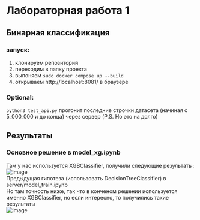 # Лабораторная работа 1
## Бинарная классификация
### запуск:
1) клонируем репозиторий
2) переходим в папку проекта
3) выпоняем ``` sudo docker compose up --build ```
4) открываем http://localhost:8081/ в браузере
### Optional:
```python3 test_api.py``` прогонит последние строчки датасета (начиная с 5_000_000 и до конца) через сервер (P.S. Но это на долго)
## Результаты
### Основное решение в model_xg.ipynb
Там у нас используется XGBClassifier, получили следующие результаты:  
![image](https://github.com/user-attachments/assets/9477206d-06a9-4615-b9e2-1c6614536ea2)  
Предыдущая гипотеза (использовать DecisionTreeClassifier) в server/model_train.ipynb  
Но там точность ниже, так что в конченом решении используется именно XGBClassifier, но если интересно, то получились такие результаты  
![image](https://github.com/user-attachments/assets/43f5b8f8-79fb-43e5-8f34-fb5b532873fb)
